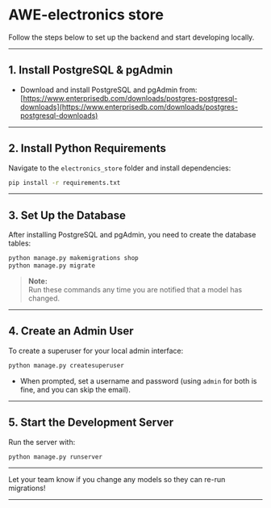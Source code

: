 # AWE-electronics store

Follow the steps below to set up the backend and start developing locally.

---

## 1. Install PostgreSQL & pgAdmin

- Download and install PostgreSQL and pgAdmin from:  
  [https://www.enterprisedb.com/downloads/postgres-postgresql-downloads](https://www.enterprisedb.com/downloads/postgres-postgresql-downloads)

---

## 2. Install Python Requirements

Navigate to the `electronics_store` folder and install dependencies:

```bash
pip install -r requirements.txt
```

---

## 3. Set Up the Database

After installing PostgreSQL and pgAdmin, you need to create the database tables:

```bash
python manage.py makemigrations shop
python manage.py migrate
```

> **Note:**  
> Run these commands any time you are notified that a model has changed.

---

## 4. Create an Admin User

To create a superuser for your local admin interface:

```bash
python manage.py createsuperuser
```

- When prompted, set a username and password (using `admin` for both is fine, and you can skip the email).

---

## 5. Start the Development Server

Run the server with:

```bash
python manage.py runserver
```

---

Let your team know if you change any models so they can re-run migrations!

---
